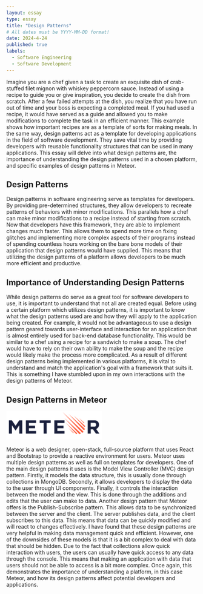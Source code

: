 ```yaml
---
layout: essay
type: essay
title: "Design Patterns"
# All dates must be YYYY-MM-DD format!
date: 2024-4-24
published: true
labels:
  - Software Engineering
  - Software Development
---
```



Imagine you are a chef given a task to create an exquisite dish of crab-stuffed filet mignon with whiskey peppercorn sauce. Instead of using a recipe to guide you or give inspiration, you decide to create the dish from scratch. After a few failed attempts at the dish, you realize that you have run out of time and your boss is expecting a completed meal. If you had used a recipe, it would have served as a guide and allowed you to make modifications to complete the task in an efficient manner. This example shows how important recipes are as a template of sorts for making meals. In the same way, design patterns act as a template for developing applications in the field of software development. They save vital time by providing developers with reusable functionality structures that can be used in many applications. This essay will delve into what design patterns are, the importance of understanding the design patterns used in a chosen platform, and specific examples of design patterns in Meteor.

<h2>Design Patterns</h2>

Design patterns in software engineering serve as templates for developers. By providing pre-determined structures, they allow developers to recreate patterns of behaviors with minor modifications. This parallels how a chef can make minor modifications to a recipe instead of starting from scratch. Now that developers have this framework, they are able to implement changes much faster. This allows them to spend more time on fixing glitches and implementing more complex aspects of their programs instead of spending countless hours working on the bare bone models of their application that design patterns would have supplied. This means that utilizing the design patterns of a platform allows developers to be much more efficient and productive.

<h2>Importance of Understanding Design Patterns</h2>

While design patterns do serve as a great tool for software developers to use, it is important to understand that not all are created equal. Before using a certain platform which utilizes design patterns, it is important to know what the design patterns used are and how they will apply to the application being created. For example, it would not be advantageous to use a design pattern geared towards user-interface and interaction for an application that is almost entirely used for back-end database functionality. This would be similar to a chef using a recipe for a sandwich to make a soup. The chef would have to rely on their own ability to make the soup and the recipe would likely make the process more complicated. As a result of different design patterns being implemented in various platforms, it is vital to understand and match the application's goal with a framework that suits it. This is something I have stumbled upon in my own interactions with the design patterns of Meteor.

<h2>Design Patterns in Meteor</h2>

<img class="img-fluid" style="width:50%" src="../img/meteor-logo-blue-orange.png">

Meteor is a web designer, open-stack, full-source platform that uses React and Bootstrap to provide a reactive environment for users. Meteor uses multiple design patterns as well as full on templates for developers. One of the main design patterns it uses is the Model View Controller (MVC) design pattern. Firstly, it models the data structure, this is usually done through collections in MongoDB. Secondly, it allows developers to display the data to the user through UI components. Finally, it controls the interaction between the model and the view. This is done through the additions and edits that the user can make to data. Another design pattern that Meteor offers is the Publish-Subscribe pattern. This allows data to be synchronized between the server and the client. The server publishes data, and the client subscribes to this data. This means that data can be quickly modified and will react to changes effectively. I have found that these design patterns are very helpful in making data management quick and efficient. However, one of the downsides of these models is that it is a bit complex to deal with data that should be hidden. Due to the fact that collections allow quick interaction with users, the users can usually have quick access to any data through the console. This means that making an application with data that users should not be able to access is a bit more complex. Once again, this demonstrates the importance of understanding a platform, in this case Meteor, and how its design patterns affect potential developers and applications.






